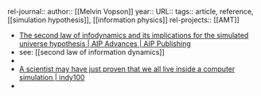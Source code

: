 rel-journal::
author:: [[Melvin Vopson]]
year::
URL::
tags:: article, reference, [[simulation hypothesis]], [[information physics]]
rel-projects:: [[AMT]]



- [The second law of infodynamics and its implications for the simulated universe hypothesis | AIP Advances | AIP Publishing](https://pubs.aip.org/aip/adv/article/13/10/105308/2915332/The-second-law-of-infodynamics-and-its)
- see: [[second law of information dynamics]]
-
- [A scientist may have just proven that we all live inside a computer simulation | indy100](https://www.indy100.com/science-tech/simulation-theory-evidence-proven-2669133489)
-
